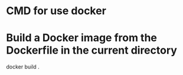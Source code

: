 # CMD for use docker


# Build a Docker image from the Dockerfile in the current directory
docker build .